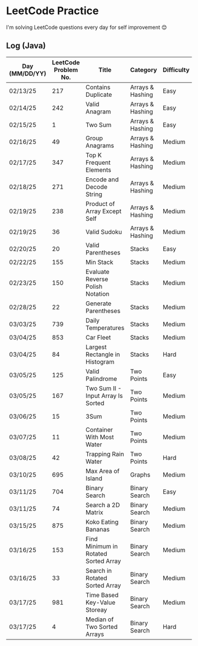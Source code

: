 # LeetCode Practice

I'm solving LeetCode questions every day for self improvement 😊

## Log (Java)
| Day (MM/DD/YY) | LeetCode Problem No. | Title                                | Category         | Difficulty | Language | Time complexity | Space complexity | Notes | Time spent (min) | My solution result  | File                           |
|----------------|----------------------|--------------------------------------|------------------|------------|----------|-----------------|------------------|-------|------------------|---------------------|--------------------------------|
| 02/13/25       | 217                  | Contains Duplicate                   | Arrays & Hashing | Easy       | Java     | O(n)            | O(n)             |       | 10               | Accepted            | [q217.cpp](java/src/q217.java) |
| 02/14/25       | 242                  | Valid Anagram                        | Arrays & Hashing | Easy       | Java     | O(n)            | O(n)             |       | 20               | Accepted            | [q242.cpp](java/src/q242.java) |
| 02/15/25       | 1                    | Two Sum                              | Arrays & Hashing | Easy       | Java     | O(n)            | O(n)             |       | 30               | Accepted            | [q1.cpp](java/src/q1.java)     |
| 02/16/25       | 49                   | Group Anagrams                       | Arrays & Hashing | Medium     | Java     | O(n^2)          | O(n)             |       | 40               | Accepted            | [q49.cpp](java/src/q49.java)   |
| 02/17/25       | 347                  | Top K Frequent Elements              | Arrays & Hashing | Medium     | Java     | O(n)            | O(n)             |       | 60               | Accepted with hints | [q347.cpp](java/src/q347.java) |
| 02/18/25       | 271                  | Encode and Decode String             | Arrays & Hashing | Medium     | Java     | O(n)            | O(1)             |       | 60               | Wrong Answer        | [q271.cpp](java/src/q271.java) |
| 02/19/25       | 238                  | Product of Array Except Self         | Arrays & Hashing | Medium     | Java     | O(n)            | O(n)             |       |                  | Time Limit Exceeded | [q238.cpp](java/src/q238.java) |
| 02/19/25       | 36                   | Valid Sudoku                         | Arrays & Hashing | Medium     | Java     | O(n^2)          | O(n^2)           |       |                  |                     | [q36.cpp](java/src/q36.java)   |
| 02/20/25       | 20                   | Valid Parentheses                    | Stacks           | Easy       | Java     | O(n)            | O(n)             |       |                  |                     | [q36.cpp](java/src/q20.java)   |
| 02/22/25       | 155                  | Min Stack                            | Stacks           | Medium     | Java     | O(1)            | O(n)             |       | 30               | Accepted            | [q155.cpp](java/src/q155.java) |
| 02/23/25       | 150                  | Evaluate Reverse Polish Notation     | Stacks           | Medium     | Java     | O(n)            | O(n)             |       | 25               | Accepted            | [q150.cpp](java/src/q150.java) |
| 02/28/25       | 22                   | Generate Parentheses                 | Stacks           | Medium     | Java     | O(4^n)          | O(n)             |       |                  |                     | [q22.cpp](java/src/q22.java)   |
| 03/03/25       | 739                  | Daily Temperatures                   | Stacks           | Medium     | Java     | O(n)            | O(n)             |       |                  |                     | [q739.cpp](java/src/q739.java) |
| 03/04/25       | 853                  | Car Fleet                            | Stacks           | Medium     | Java     | O(n*logn)       | O(n)             |       |                  |                     | [q853.cpp](java/src/q853.java) |
| 03/04/25       | 84                   | Largest Rectangle in Histogram       | Stacks           | Hard       | Java     | O(n^2)          | O(n)             |       |                  |                     | [q84.cpp](java/src/q84.java)   |
| 03/05/25       | 125                  | Valid Palindrome                     | Two Points       | Easy       | Java     | O(n)            | O(1)             |       |                  |                     | [q125.cpp](java/src/q125.java) |
| 03/05/25       | 167                  | Two Sum II - Input Array Is Sorted   | Two Points       | Medium     | Java     | O(n)            | O(1)             |       |                  |                     | [q167.cpp](java/src/q167.java) |
| 03/06/25       | 15                   | 3Sum                                 | Two Points       | Medium     | Java     | O(n^2)          | O(n)             |       |                  |                     | [q15.cpp](java/src/q15.java)   |
| 03/07/25       | 11                   | Container With Most Water            | Two Points       | Medium     | Java     | O(n)            | O(1)             |       | 15               | Accepted            | [q11.cpp](java/src/q11.java)   |
| 03/08/25       | 42                   | Trapping Rain Water                  | Two Points       | Hard       | Java     | O(n)            | O(1)             |       |                  |                     | [q42.cpp](java/src/q42.java)   |
| 03/10/25       | 695                  | Max Area of Island                   | Graphs           | Medium     | Java     | O(n)            | O(n)             |       |                  |                     | [q695.cpp](java/src/q695.java) |
| 03/11/25       | 704                  | Binary Search                        | Binary Search    | Easy       | Java     | O(logn)         | O(1)             |       | 15               | Accepted            | [q704.cpp](java/src/q704.java) |
| 03/11/25       | 74                   | Search a 2D Matrix                   | Binary Search    | Medium     | Java     | O(logn)         | O(1)             |       |                  |                     | [q74.cpp](java/src/q74.java)   |
| 03/15/25       | 875                  | Koko Eating Bananas                  | Binary Search    | Medium     | Java     | O(nlogn)        | O(1)             |       |                  |                     | [q875.cpp](java/src/q875.java) |
| 03/16/25       | 153                  | Find Minimum in Rotated Sorted Array | Binary Search    | Medium     | Java     | O(logn)         | O(1)             |       |                  |                     | [q153.cpp](java/src/q153.java) |
| 03/16/25       | 33                   | Search in Rotated Sorted Array       | Binary Search    | Medium     | Java     | O(logn)         | O(1)             |       |                  |                     | [q33.cpp](java/src/q33.java)   |
| 03/17/25       | 981                  | Time Based Key-Value Storeay         | Binary Search    | Medium     | Java     | O(log(m+n))     | O(log(m+n))      |       |                  |                     | [q981.cpp](java/src/q981.java) |
| 03/17/25       | 4                    | Median of Two Sorted Arrays          | Binary Search    | Hard       | Java     | O(m+n)          | O(1)             |       |                  |                     | [q4.cpp](java/src/q4.java)     |